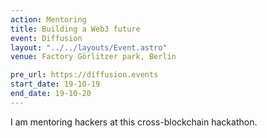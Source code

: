 ```yaml
---
action: Mentoring
title: Building a Web3 future
event: Diffusion
layout: "../../layouts/Event.astro"
venue: Factory Görlitzer park, Berlin

pre_url: https://diffusion.events
start_date: 19-10-19
end_date: 19-10-20
---
```


I am mentoring hackers at this cross-blockchain hackathon.
